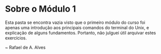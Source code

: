 # Sobre o Módulo 1

Esta pasta se encontra vazia visto que o primeiro módulo do curso foi apenas uma introdução aos principais comandos do terminal do Unix, e explicação de alguns fundamentos. Portanto, não julguei útil arquivar estes exercícios.

~ Rafael de A. Alves
